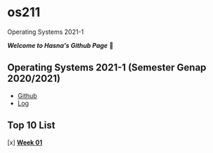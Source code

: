 # os211
Operating Systems 2021-1

***Welcome to Hasna's Github Page*** :sunflower:

## Operating Systems 2021-1 (Semester Genap 2020/2021)

* [Github](https://nadifahsn.github.io/os211/)
* [Log](https://github.com/nadifahsn/os211/blob/master/TXT/mylog.txt)

## Top 10 List
[x] <b>[Week 01](https://nadifahsn.github.io/os211/W01/)</b>
